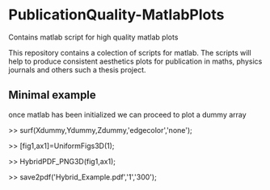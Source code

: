 # PublicationQuality-MatlabPlots
Contains matlab script for high quality matlab plots


This repository contains a colection of scripts for matlab.
The scripts will help to produce consistent aesthetics plots
for publication in maths, physics journals and others such a thesis project.

## Minimal example

once matlab has been initialized we can proceed to plot a dummy array

\>\> surf(Xdummy,Ydummy,Zdummy,'edgecolor','none');

\>\> [fig1,ax1]=UniformFigs3D(1);

\>\> HybridPDF_PNG3D(fig1,ax1);

\>\> save2pdf('Hybrid_Example.pdf','1','300');
